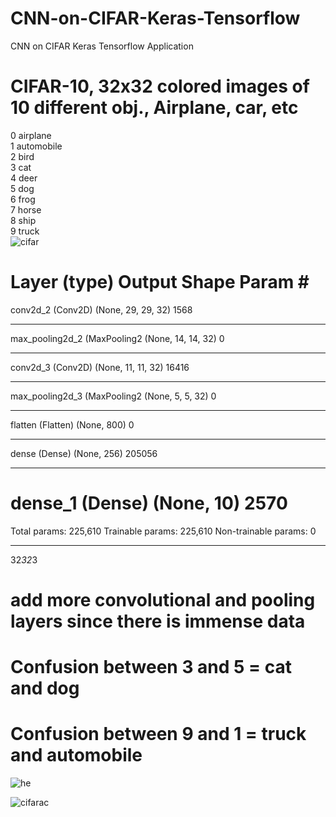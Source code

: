 # CNN-on-CIFAR-Keras-Tensorflow
CNN on CIFAR Keras Tensorflow Application
# CIFAR-10, 32x32 colored images of 10 different obj., Airplane, car, etc
 0 airplane										
 1 automobile										
 2 bird										
 3 cat										
 4 deer										
 5 dog										
 6 frog										
 7 horse										
 8 ship										
 9 truck										
![cifar](https://user-images.githubusercontent.com/57037068/83808922-a3333900-a6c6-11ea-8fdd-ef3059c23913.PNG)

Layer (type)                 Output Shape              Param #   
=================================================================
conv2d_2 (Conv2D)            (None, 29, 29, 32)        1568      
_________________________________________________________________
max_pooling2d_2 (MaxPooling2 (None, 14, 14, 32)        0         
_________________________________________________________________
conv2d_3 (Conv2D)            (None, 11, 11, 32)        16416     
_________________________________________________________________
max_pooling2d_3 (MaxPooling2 (None, 5, 5, 32)          0         
_________________________________________________________________
flatten (Flatten)            (None, 800)               0         
_________________________________________________________________
dense (Dense)                (None, 256)               205056    
_________________________________________________________________
dense_1 (Dense)              (None, 10)                2570      
=================================================================
Total params: 225,610
Trainable params: 225,610
Non-trainable params: 0
_____________________________
32*32*3
# add more convolutional and pooling layers since there is immense data

# Confusion between 3 and 5 = cat and dog
# Confusion between 9 and 1 = truck and automobile

![he](https://user-images.githubusercontent.com/57037068/83808913-9e6e8500-a6c6-11ea-8f1c-fda6b8f8d94b.png)

![cifarac](https://user-images.githubusercontent.com/57037068/83808917-9f9fb200-a6c6-11ea-91bc-2174a11e6236.png)
